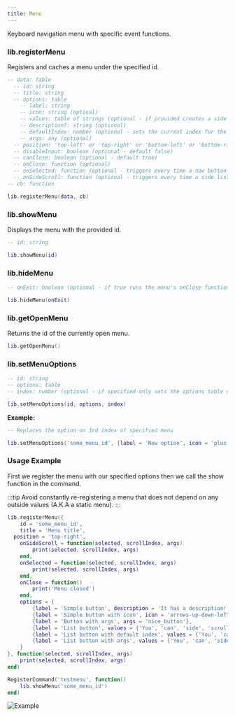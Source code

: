 ```yaml
---
title: Menu
---
```


Keyboard navigation menu with specific event functions.

### lib.registerMenu
Registers and caches a menu under the specified id.

```lua
-- data: table
  -- id: string
  -- title: string
  -- options: table
    -- label: string
    -- icon: string (optinal)
    -- values: table of strings (optional - if provided creates a side scrollable list)
    -- description?: string (optional)
    -- defaultIndex: number (optional - sets the current index for the list to specified number)
    -- args: any (optional)
  -- position: 'top-left' or 'top-right' or 'bottom-left' or 'bottom-right' (optional - default is top-left)
  -- disableInput: boolean (optional - default false)
  -- canClose: boolean (optional - default true)
  -- onClose: function (optional)
  -- onSelected: function (optional - triggers every time a new button is selected)
  -- onSideScroll: function (optional - triggers every time a side list is scrolled)
-- cb: function

lib.registerMenu(data, cb)
```

### lib.showMenu
Displays the menu with the provided id.

```lua
-- id: string

lib.showMenu(id)
```

### lib.hideMenu

```lua
-- onExit: boolean (optional - if true runs the menu's onClose function)

lib.hideMenu(onExit)
```

### lib.getOpenMenu
Returns the id of the currently open menu.

```lua
lib.getOpenMenu()
```

### lib.setMenuOptions

```lua
-- id: string
-- options: table
-- index: number (optional - if specified only sets the options table on the specified options index)

lib.setMenuOptions(id, options, index)
```
**Example:**

```lua
-- Replaces the option on 3rd index of specified menu

lib.setMenuOptions('some_menu_id', {label = 'New option', icon = 'plus'}, 3)
```

### Usage Example
First we register the menu with our specified options then we call the show function in the command.  

:::tip
Avoid constantly re-registering a menu that does not depend on any outside values (A.K.A a static menu).
:::


```lua
lib.registerMenu({
	id = 'some_menu_id',
	title = 'Menu title',
  position = 'top-right',
	onSideScroll = function(selected, scrollIndex, args)
		print(selected, scrollIndex, args)
	end,
	onSelected = function(selected, scrollIndex, args)
		print(selected, scrollIndex, args)
	end,
	onClose = function()
		print('Menu closed')
	end,
	options = {
		{label = 'Simple button', description = 'It has a description!'},
		{label = 'Simple button with icon', icon = 'arrows-up-down-left-right'},
		{label = 'Button with args', args = 'nice_button'},
		{label = 'List button', values = {'You', 'can', 'side', 'scroll', 'this'}, description = 'It also has a description!'},
		{label = 'List button with default index', values = {'You', 'can', 'side', 'scroll', 'this'}, defaultIndex = 5},
		{label = 'List button with args', values = {'You', 'can', 'side', 'scroll', 'this'}, args = {someValue = 3, otherValue = 'value'}},
	}
}, function(selected, scrollIndex, args)
	print(selected, scrollIndex, args)
end)

RegisterCommand('testmenu', function()
	lib.showMenu('some_menu_id')
end)
```
![Example](https://i.imgur.com/lmimH7e.png)
